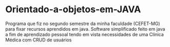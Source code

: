 # Orientado-a-objetos-em-JAVA
Programa que fiz no segundo semestre da minha faculdade (CEFET-MG) para fixar recursos aprendidos em java. 
Software simplificado feito em java a fim de aprendizado pessoal
tendo em vista necessidades de uma Clínica Médica com CRUD
de usuários
